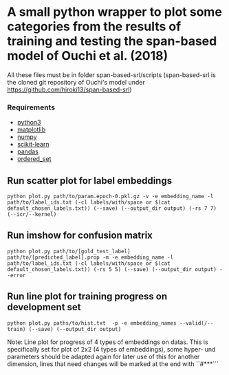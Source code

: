 # A small python wrapper to plot some categories from the results of training and testing the span-based model of Ouchi et al. (2018)

All these files must be in folder span-based-srl/scripts (span-based-srl is the cloned git repository of Ouchi's model under https://github.com/hiroki13/span-based-srl)

### Requirements
* [python3](https://www.python.org/downloads/)
* [matplotlib](https://matplotlib.org/)
* [numpy](https://numpy.org/)
* [scikit-learn](https://scikit-learn.org/stable/)
* [pandas](https://pandas.pydata.org/)
* [ordered_set](https://pypi.org/project/ordered-set/)

## Run scatter plot for label embeddings
```
python plot.py path/to/param.epoch-0.pkl.gz -v -e embedding_name -l path/to/label_ids.txt (-cl labels/with/space or $(cat default_chosen_labels.txt)) (--save) (--output_dir output) (-rs 7 7) (--icr/--kernel)
```

## Run imshow for confusion matrix
```
python plot.py path/to/[gold_test_label] path/to/[predicted_label].prop -m -e embedding_name -l path/to/label_ids.txt (-cl labels/with/space or $(cat default_chosen_labels.txt)) (-rs 5 5) (--save) (--output_dir output) --error
```

## Run line plot for training progress on development set
```
python plot.py paths/to/hist.txt  -p -e embedding_names --valid(/--train) (--save) (--output_dir output)
```
Note: Line plot for progress of 4 types of embeddings on datas.
This is specifically set for plot of 2x2 (4 types of embeddings), some hyper- und parameters should be adapted again for later use of this for another dimension, lines that need changes will be marked at the end with ``#***```
